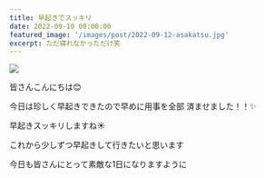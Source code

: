 ```yaml
---
title: 早起きでスッキリ
date: 2022-09-10 00:00:00
featured_image: '/images/post/2022-09-12-asakatsu.jpg'
excerpt: ただ寝れなかっただけ笑
---
```


![](https://yutarochan.github.io/yurumina/images/post/2022-09-12-asakatsu.jpg)

皆さんこんにちは😊

今日は珍しく早起きできたので早めに用事を全部
済ませました！！✨

早起きスッキリしますね☀️

これから少しずつ早起きして行きたいと思います

今日も皆さんにとって素敵な1日になりますように
